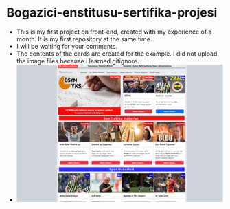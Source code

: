 # Bogazici-enstitusu-sertifika-projesi
* This is my first project on front-end, created with my experience of a month. It is my first repository at the same time.
* I will be waiting for your comments.
* The contents of the cards are created for the example. I did not upload the image files because i learned gitignore.
* ![Preview of the site](/imgs/img.png)
